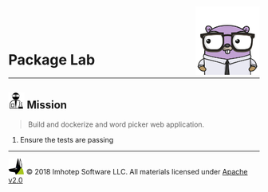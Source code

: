 <img src="../assets/gophernand.png" align="right" width="128" height="auto"/>

<br/>
<br/>
<br/>


# Package Lab

---
## <img src="assets/lab.png" width="auto" height="32"/> Mission

> Build and dockerize and word picker web application.

1. Ensure the tests are passing

---
<img src="../assets/imhotep_logo.png" width="32" height="auto"/> © 2018 Imhotep Software LLC.
All materials licensed under [Apache v2.0](http://www.apache.org/licenses/LICENSE-2.0)
